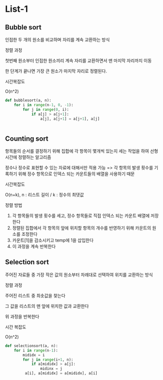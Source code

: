 # List-1



## Bubble sort

인접한 두 개의 원소를 비교하며 자리를 계속 교환하는 방식



정렬 과정

첫번째 원소부터 인접한 원소끼리 계속 자리를 교환하면서 맨 마지막 자리까지 이동

한 단계가 끝나면 가장 큰 원소가 마지막 자리로 정렬된다.



시간복잡도

O(n^2)



 ```python
 def bubblesort(a, n):
     for i in range(n-1, 0, -1):
         for j in range(0, i):
             if a[j] > a[j+1]:
                 a[j], a[j+1] = a[j+1], a[j]
                 
 ```



## Counting sort

항목들의 순서를 결정하기 위해 집합에 각 항목이 몇개씩 있는지 세는 작업을 하여 선형 시간에 정렬하는 알고리즘



정수나 정수로 표현할 수 있는 자료에 대해서만 적용 가능 => 각 항목의 발생 횟수를 기록하기 위해 정수 항목으로 인덱스 되는 카운트들의 배열을 사용하기 때문



시간복잡도

O(n+k), n : 리스트 길이 / k : 정수의 최댓값



정렬 방법

1. 각 항목들의 발생 횟수를 세고, 정수 항목들로 직접 인덱스 되는 카운트 배열에 저장한다
2. 정렬된 집합에서 각 항목의 앞에 위치할 항목의 개수를 반영하기 위해 카운트의 원소를 조정한다
3. 카운트[1]을 감소시키고 temp에 1을 삽입한다
4. 이 과정을 계속 반복한다





## Selection sort

주어진 자료들 중 가장 작은 값의 원소부터 차례대로 선택하여 위치를 교환하는 방식



정렬 과정

주어진 리스트 중 최솟값을 찾는다

그 값을 리스트의 맨 앞에 위치한 값과 교환한다

위 과정을 반복한다



시간 복잡도 

O(n^2)



```python
def selectionsort(a, n):
    for i in range(n-1):
        mididx = i
        for j in range(i+1, n):
            if a[mididx] > a[j]:
                midinx = j
         a[i], a[mididx] = a[mididx], a[i]
```

